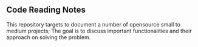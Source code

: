 Code Reading Notes
-------------------

This repository targets to document a number of opensource small to medium projects;
The goal is to discuss important functionalities and their approach on solving the problem.


